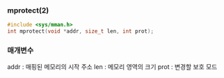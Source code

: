 ### mprotect(2)
```c
#include <sys/mman.h>
int mprotect(void *addr, size_t len, int prot);
```

### 매개변수
addr : 매핑된 메모리의 시작 주소
len : 메모리 영역의 크기
prot : 변경할 보호 모드